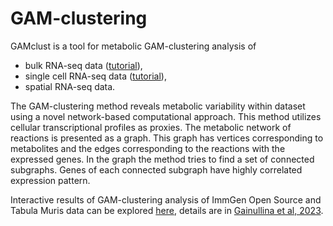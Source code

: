# GAM-clustering

GAMclust is a tool for metabolic GAM-clustering analysis of

-   bulk RNA-seq data ([tutorial](https://rpubs.com/anastasiiaNG/GAMclust_BULK)),
-   single cell RNA-seq data ([tutorial](https://rpubs.com/anastasiiaNG/GAMclust_SC)),
-   spatial RNA-seq data.

The GAM-clustering method reveals metabolic variability within dataset using a novel network-based computational approach. This method utilizes cellular transcriptional profiles as proxies. The metabolic network of reactions is presented as a graph. This graph has vertices corresponding to metabolites and the edges corresponding to the reactions with the expressed genes. In the graph the method tries to find a set of connected subgraphs. Genes of each connected subgraph have highly correlated expression pattern.

Interactive results of GAM-clustering analysis of ImmGen Open Source and Tabula Muris data can be explored [here]((http://artyomovlab.wustl.edu/immgen-met/)), details are in [Gainullina et al, 2023](https://www.cell.com/cell-reports/fulltext/S2211-1247(23)00057-8).
